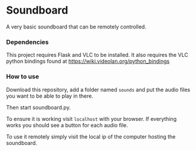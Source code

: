 # Soundboard

A very basic soundboard that can be remotely controlled.


### Dependencies
This project requires Flask and VLC to be installed.
It also requires the VLC python bindings found at https://wiki.videolan.org/python_bindings


### How to use
Download this repository, add a folder named ```sounds``` and put the audio files you want to be able to play in there.

Then start soundboard.py.

To ensure it is working visit ```localhost``` with your browser. If everything works you should see a button for each audio file.

To use it remotely simply visit the local ip of the computer hosting the soundboard.